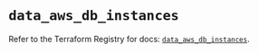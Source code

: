 # `data_aws_db_instances`

Refer to the Terraform Registry for docs: [`data_aws_db_instances`](https://registry.terraform.io/providers/hashicorp/aws/6.11.0/docs/data-sources/db_instances).
